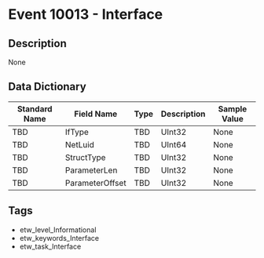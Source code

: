 # Event 10013 - Interface

## Description
None

## Data Dictionary
|Standard Name|Field Name|Type|Description|Sample Value|
|---|---|---|---|---|
|TBD|IfType|TBD|UInt32|None|None|
|TBD|NetLuid|TBD|UInt64|None|None|
|TBD|StructType|TBD|UInt32|None|None|
|TBD|ParameterLen|TBD|UInt32|None|None|
|TBD|ParameterOffset|TBD|UInt32|None|None|

## Tags
* etw_level_Informational
* etw_keywords_Interface
* etw_task_Interface